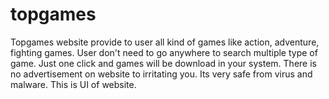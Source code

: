 # topgames
Topgames website provide to user all kind of games like action, adventure, fighting games. User don't need to go anywhere to search multiple type of game. Just one click and games will be download in your system. There is no advertisement on website to irritating you. Its very safe from virus and malware. This is UI of website.
